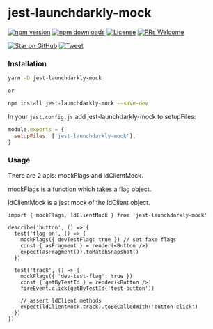 # jest-launchdarkly-mock

[![npm version](https://img.shields.io/npm/v/jest-launchdarkly-mock.svg)](https://www.npmjs.com/package/jest-launchdarkly-mock) 
[![npm downloads](https://img.shields.io/npm/dm/jest-launchdarkly-mock.svg)](https://www.npmjs.com/package/jest-launchdarkly-mock)
[![License](https://img.shields.io/badge/License-Apache%202.0-blue.svg)](https://opensource.org/licenses/Apache-2.0)
[![PRs Welcome](https://img.shields.io/badge/PRs-welcome-brightgreen.svg)](http://makeapullrequest.com/)

[![Star on GitHub](https://img.shields.io/github/stars/yusinto/jest-launchdarkly-mock?style=social)](https://github.com/launchdarkly-labs/jest-launchdarkly-mock/stargazers)
[![Tweet](https://img.shields.io/twitter/url/https/github.com/launchdarkly-labs/jest-launchdarkly-mock.svg?style=social)](https://twitter.com/intent/tweet?text=Check%20out%20jest-launchdarkly-mock%20by%20%40launchdarkly%20https%3A%2F%2Fgithub.com%2Flaunchdarkly-labs%2Fjest-launchdarkly-mock%20%F0%9F%91%8D)

### Installation

```bash
yarn -D jest-launchdarkly-mock

or 

npm install jest-launchdarkly-mock --save-dev
```

In your `jest.config.js` add jest-launchdarkly-mock to setupFiles: 

```js
module.exports = {
  setupFiles: ['jest-launchdarkly-mock'],
}
```

### Usage
There are 2 apis: mockFlags and ldClientMock.

mockFlags is a function which takes a flag object. 

ldClientMock is a jest mock of the ldClient object. 

```tsx
import { mockFlags, ldClientMock } from 'jest-launchdarkly-mock'

describe('button', () => {
  test('flag on', () => {
    mockFlags({ devTestFlag: true }) // set fake flags
    const { asFragment } = render(<Button />)
    expect(asFragment()).toMatchSnapshot()
  })

  test('track', () => {
    mockFlags({ 'dev-test-flag': true })
    const { getByTestId } = render(<Button />)
    fireEvent.click(getByTestId('test-button'))

    // assert ldClient methods
    expect(ldClientMock.track).toBeCalledWith('button-click')
  })
})

```